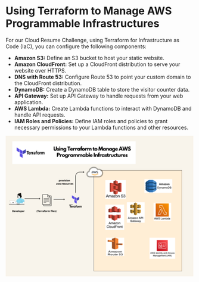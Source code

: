 # Using Terraform to Manage AWS Programmable Infrastructures

For our Cloud Resume Challenge, using Terraform for Infrastructure as Code (IaC), you can configure the following components:

* **Amazon S3:** Define an S3 bucket to host your static website.
* **Amazon CloudFront:** Set up a CloudFront distribution to serve your website over HTTPS.
* **DNS with Route 53:** Configure Route 53 to point your custom domain to the CloudFront distribution.
* **DynamoDB:** Create a DynamoDB table to store the visitor counter data.
* **API Gateway:** Set up API Gateway to handle requests from your web application.
* **AWS Lambda:** Create Lambda functions to interact with DynamoDB and handle API requests.
* **IAM Roles and Policies:** Define IAM roles and policies to grant necessary permissions to your Lambda functions and other resources.

![Terraform to Manage AWS Programmable Infrastructures](Terraform-AWS.png)